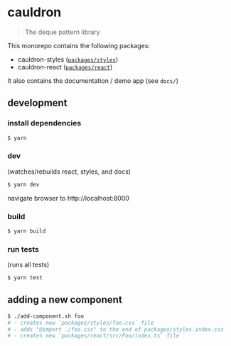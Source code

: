 # cauldron

> The deque pattern library

This monorepo contains the following packages:

- cauldron-styles ([`packages/styles`](packages/style/README.md))
- cauldron-react ([`packages/react`](packages/react/README.md))

It also contains the documentation / demo app (see `docs/`)

## development

### install dependencies

```sh
$ yarn
```

### dev

(watches/rebuilds react, styles, and docs)

```sh
$ yarn dev
```

navigate browser to http://localhost:8000

### build

```sh
$ yarn build
```

### run tests

(runs all tests)

```sh
$ yarn test
```

## adding a new component

```sh
$ ./add-component.sh foo
# - creates new `packages/styles/foo.css` file
# - adds "@import ./foo.css" to the end of packages/styles.index.css
# - creates new `packages/react/src/Foo/index.ts` file
```
